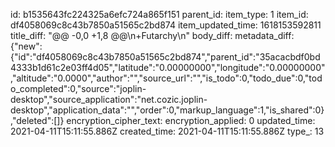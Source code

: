id: b1535643fc224325a6efc724a865f151
parent_id: 
item_type: 1
item_id: df4058069c8c43b7850a51565c2bd874
item_updated_time: 1618153592811
title_diff: "@@ -0,0 +1,8 @@\\n+Futarchy\\n"
body_diff: 
metadata_diff: {"new":{"id":"df4058069c8c43b7850a51565c2bd874","parent_id":"35acacbdf0bd4333b1d61c2e03ff4d05","latitude":"0.00000000","longitude":"0.00000000","altitude":"0.0000","author":"","source_url":"","is_todo":0,"todo_due":0,"todo_completed":0,"source":"joplin-desktop","source_application":"net.cozic.joplin-desktop","application_data":"","order":0,"markup_language":1,"is_shared":0},"deleted":[]}
encryption_cipher_text: 
encryption_applied: 0
updated_time: 2021-04-11T15:11:55.886Z
created_time: 2021-04-11T15:11:55.886Z
type_: 13